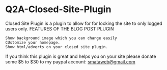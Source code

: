 # Q2A-Closed-Site-Plugin
Closed Site Plugin is a plugin to allow for for locking the site to only logged users only.
FEATURES OF THE BLOG POST PLUGIN

    Show background image which you can change easily
    CUstomize your homepage.
    Show html/adverts on your closed site plugin.

If you think this plugin is great and helps you on your site please donate some $5 to $30 to my paypal account: smataweb@gmail.com
